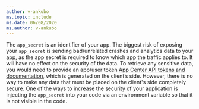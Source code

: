 ```yaml
---
author: v-ankubo
ms.topic: include
ms.date: 06/08/2020
ms.author: v-ankubo
---
```


The `app_secret` is an identifier of your app. The biggest risk of exposing your `app_secret` is sending bad/unrelated crashes and analytics data to your app, as the app secret is required to know which app the traffic applies to. 
It will have no effect on the security of the data. To retrieve any sensitive data, you would need to provide an app/user token [App Center API tokens and documentation](../../api-docs/index.md), which is generated on the client’s side.
However, there is no way to make any data that must be placed on the client's side completely secure. One of the ways to increase the security of your application is injecting the `app_secret` into your code via an environment variable so that it is not visible in the code. 